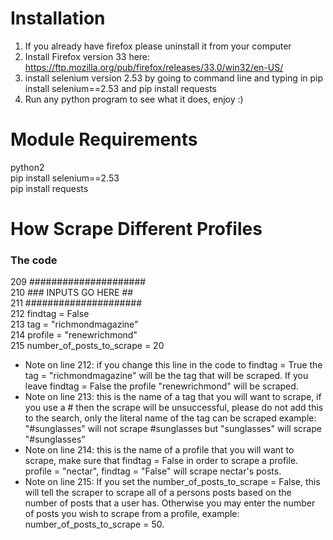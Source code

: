  Installation
========

1. If you already have firefox please uninstall it from your computer
2. Install Firefox version 33 here: https://ftp.mozilla.org/pub/firefox/releases/33.0/win32/en-US/
3. install selenium version 2.53 by going to command line and typing in pip install selenium==2.53 and pip install requests
4. Run any python program to see what it does, enjoy :)

Module Requirements
========
python2 </br>
pip install selenium==2.53 </br>
pip install requests </br>

How Scrape Different Profiles
=======


<h3> The code </h3> 
209    ##################### </br>
210    ### INPUTS GO HERE ## </br>
211    ##################### </br>
212    findtag = False       </br>
213    tag = "richmondmagazine"   </br> 
214    profile = "renewrichmond"</br>
215    number_of_posts_to_scrape = 20</br>

<ul>
      <li>Note on line 212: if you change this line in the code to findtag = True the tag = "richmondmagazine" will be the tag that will be scraped. If you leave findtag = False the profile "renewrichmond" will be scraped. </li>
      <li>Note on line 213: this is the name of a tag that you will want to scrape, if you use a # then the scrape will be unsuccessful, please do not add this to the search, only the literal name of the tag can be scraped example: "#sunglasses" will not scrape #sunglasses but "sunglasses" will scrape "#sunglasses"</li>
      <li>Note on line 214: this is the name of a profile that you will want to scrape, make sure that findtag = False in order to scrape a profile. profile = "nectar", findtag = "False" will scrape nectar's posts. </li>
      <li>Note on line 215: If you set the number_of_posts_to_scrape = False, this will tell the scraper to scrape all of a persons posts based on the number of posts that a user has. Otherwise you may enter the number of posts you wish to scrape from a profile, example: number_of_posts_to_scrape = 50. </li>      
</ul>
